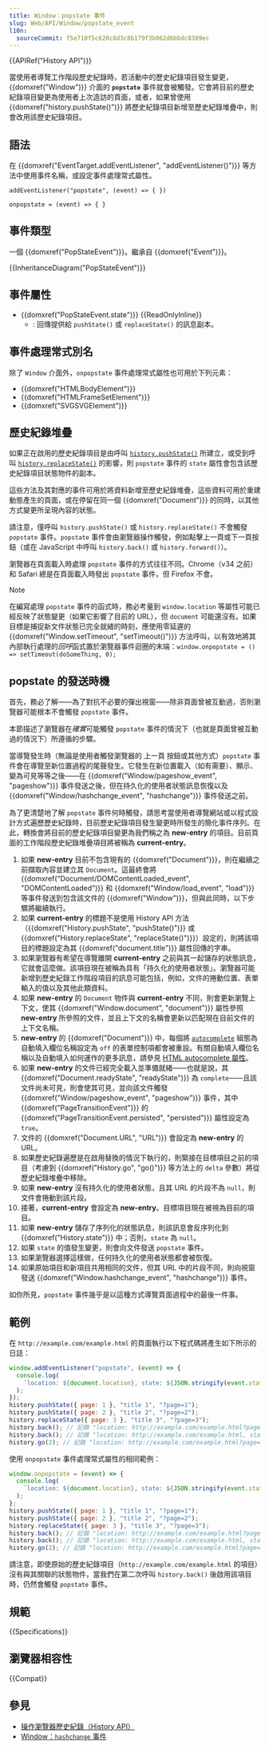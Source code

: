 ```yaml
---
title: Window：popstate 事件
slug: Web/API/Window/popstate_event
l10n:
  sourceCommit: f5e710f5c620c8d3c8b179f3b062d6bbdc8389ec
---
```


{{APIRef("History API")}}

當使用者導覽工作階段歷史紀錄時，若活動中的歷史紀錄項目發生變更，{{domxref("Window")}} 介面的 **`popstate`** 事件就會被觸發。它會將目前的歷史紀錄項目變更為使用者上次造訪的頁面，或者，如果曾使用 {{domxref("history.pushState()")}} 將歷史紀錄項目新增至歷史紀錄堆疊中，則會改用該歷史紀錄項目。

## 語法

在 {{domxref("EventTarget.addEventListener", "addEventListener()")}} 等方法中使用事件名稱，或設定事件處理常式屬性。

```js-nolint
addEventListener("popstate", (event) => { })

onpopstate = (event) => { }
```

## 事件類型

一個 {{domxref("PopStateEvent")}}。繼承自 {{domxref("Event")}}。

{{InheritanceDiagram("PopStateEvent")}}

## 事件屬性

- {{domxref("PopStateEvent.state")}} {{ReadOnlyInline}}
  - : 回傳提供給 `pushState()` 或 `replaceState()` 的訊息副本。

## 事件處理常式別名

除了 `Window` 介面外，`onpopstate` 事件處理常式屬性也可用於下列元素：

- {{domxref("HTMLBodyElement")}}
- {{domxref("HTMLFrameSetElement")}}
- {{domxref("SVGSVGElement")}}

## 歷史紀錄堆疊

如果正在啟用的歷史紀錄項目是由呼叫 [`history.pushState()`](/zh-TW/docs/Web/API/History/pushState) 所建立，或受到呼叫 [`history.replaceState()`](/zh-TW/docs/Web/API/History/replaceState) 的影響，則 `popstate` 事件的 `state` 屬性會包含該歷史紀錄項目狀態物件的副本。

這些方法及其對應的事件可用於將資料新增至歷史紀錄堆疊，這些資料可用於重建動態產生的頁面，或在停留在同一個 {{domxref("Document")}} 的同時，以其他方式變更所呈現內容的狀態。

請注意，僅呼叫 `history.pushState()` 或 `history.replaceState()` 不會觸發 `popstate` 事件。`popstate` 事件會由瀏覽器操作觸發，例如點擊上一頁或下一頁按鈕（或在 JavaScript 中呼叫 `history.back()` 或 `history.forward()`）。

瀏覽器在頁面載入時處理 `popstate` 事件的方式往往不同。Chrome（v34 之前）和 Safari 總是在頁面載入時發出 `popstate` 事件，但 Firefox 不會。

> [!NOTE]
> 在編寫處理 `popstate` 事件的函式時，務必考量到 `window.location` 等屬性可能已經反映了狀態變更（如果它影響了目前的 URL），但 `document` 可能還沒有。如果目標是捕捉新文件狀態已完全就緒的時刻，應使用零延遲的 {{domxref("Window.setTimeout", "setTimeout()")}} 方法呼叫，以有效地將其內部執行處理的*回呼*函式置於瀏覽器事件迴圈的末端：`window.onpopstate = () => setTimeout(doSomeThing, 0);`

## popstate 的發送時機

首先，務必了解——為了對抗不必要的彈出視窗——除非頁面曾被互動過，否則瀏覽器可能根本不會觸發 `popstate` 事件。

本節描述了瀏覽器在*確實*可能觸發 `popstate` 事件的情況下（也就是頁面曾被互動過的情況下）所遵循的步驟。

當導覽發生時（無論是使用者觸發瀏覽器的 <kbd>上一頁</kbd> 按鈕或其他方式）`popstate` 事件會在導覽至新位置過程的尾聲發生。它發生在新位置載入（如有需要）、顯示、變為可見等等之後——在 {{domxref("Window/pageshow_event", "pageshow")}} 事件發送之後，但在持久化的使用者狀態訊息恢復以及 {{domxref("Window/hashchange_event", "hashchange")}} 事件發送之前。

為了更清楚地了解 `popstate` 事件何時觸發，請思考當使用者導覽網站或以程式設計方式遍歷歷史紀錄時，目前歷史紀錄項目發生變更時所發生的簡化事件序列。在此，轉換會將目前的歷史紀錄項目變更為我們稱之為 **new-entry** 的項目。目前頁面的工作階段歷史紀錄堆疊項目將被稱為 **current-entry**。

1. 如果 **new-entry** 目前不包含現有的 {{domxref("Document")}}，則在繼續之前擷取內容並建立其 `Document`。這最終會將 {{domxref("Document/DOMContentLoaded_event", "DOMContentLoaded")}} 和 {{domxref("Window/load_event", "load")}} 等事件發送到包含該文件的 {{domxref("Window")}}，但與此同時，以下步驟將繼續執行。
2. 如果 **current-entry** 的標題不是使用 History API 方法（{{domxref("History.pushState", "pushState()")}} 或 {{domxref("History.replaceState", "replaceState()")}}）設定的，則將該項目的標題設定為其 {{domxref("document.title")}} 屬性回傳的字串。
3. 如果瀏覽器有希望在導覽離開 **current-entry** 之前與其一起儲存的狀態訊息，它就會這麼做。該項目現在被稱為具有「持久化的使用者狀態」。瀏覽器可能新增到歷史紀錄工作階段項目的訊息可能包括，例如，文件的捲動位置、表單輸入的值以及其他此類資料。
4. 如果 **new-entry** 的 `Document` 物件與 **current-entry** 不同，則會更新瀏覽上下文，使其 {{domxref("Window.document", "document")}} 屬性參照 **new-entry** 所參照的文件，並且上下文的名稱會更新以匹配現在目前文件的上下文名稱。
5. **new-entry** 的 {{domxref("Document")}} 中，每個將 [`autocomplete`](/zh-TW/docs/Web/HTML/Reference/Elements/input#autocomplete) 組態為自動填入欄位名稱設定為 `off` 的表單控制項都會被重設。有關自動填入欄位名稱以及自動填入如何運作的更多訊息，請參見 [HTML autocomplete 屬性](/zh-TW/docs/Web/HTML/Reference/Attributes/autocomplete)。
6. 如果 **new-entry** 的文件已經完全載入並準備就緒——也就是說，其 {{domxref("Document.readyState", "readyState")}} 為 `complete`——且該文件尚未可見，則會使其可見，並向該文件觸發 {{domxref("Window/pageshow_event", "pageshow")}} 事件，其中 {{domxref("PageTransitionEvent")}} 的 {{domxref("PageTransitionEvent.persisted", "persisted")}} 屬性設定為 `true`。
7. 文件的 {{domxref("Document.URL", "URL")}} 會設定為 **new-entry** 的 URL。
8. 如果歷史紀錄遍歷是在啟用替換的情況下執行的，則緊接在目標項目之前的項目（考慮到 {{domxref("History.go", "go()")}} 等方法上的 `delta` 參數）將從歷史紀錄堆疊中移除。
9. 如果 **new-entry** 沒有持久化的使用者狀態，且其 URL 的片段不為 `null`，則文件會捲動到該片段。
10. 接著，**current-entry** 會設定為 **new-entry**。目標項目現在被視為目前的項目。
11. 如果 **new-entry** 儲存了序列化的狀態訊息，則該訊息會反序列化到 {{domxref("History.state")}} 中；否則，`state` 為 `null`。
12. 如果 `state` 的值發生變更，則會向文件發送 `popstate` 事件。
13. 如果瀏覽器選擇這樣做，任何持久化的使用者狀態都會被恢復。
14. 如果原始項目和新項目共用相同的文件，但其 URL 中的片段不同，則向視窗發送 {{domxref("Window.hashchange_event", "hashchange")}} 事件。

如你所見，`popstate` 事件幾乎是以這種方式導覽頁面過程中的最後一件事。

## 範例

在 `http://example.com/example.html` 的頁面執行以下程式碼將產生如下所示的日誌：

```js
window.addEventListener("popstate", (event) => {
  console.log(
    `location: ${document.location}, state: ${JSON.stringify(event.state)}`,
  );
});
history.pushState({ page: 1 }, "title 1", "?page=1");
history.pushState({ page: 2 }, "title 2", "?page=2");
history.replaceState({ page: 3 }, "title 3", "?page=3");
history.back(); // 記錄 "location: http://example.com/example.html?page=1, state: {"page":1}"
history.back(); // 記錄 "location: http://example.com/example.html, state: null"
history.go(2); // 記錄 "location: http://example.com/example.html?page=3, state: {"page":3}"
```

使用 `onpopstate` 事件處理常式屬性的相同範例：

```js
window.onpopstate = (event) => {
  console.log(
    `location: ${document.location}, state: ${JSON.stringify(event.state)}`,
  );
};
history.pushState({ page: 1 }, "title 1", "?page=1");
history.pushState({ page: 2 }, "title 2", "?page=2");
history.replaceState({ page: 3 }, "title 3", "?page=3");
history.back(); // 記錄 "location: http://example.com/example.html?page=1, state: {"page":1}"
history.back(); // 記錄 "location: http://example.com/example.html, state: null"
history.go(2); // 記錄 "location: http://example.com/example.html?page=3, state: {"page":3}"
```

請注意，即使原始的歷史紀錄項目（`http://example.com/example.html` 的項目）沒有與其關聯的狀態物件，當我們在第二次呼叫 `history.back()` 後啟用該項目時，仍然會觸發 `popstate` 事件。

## 規範

{{Specifications}}

## 瀏覽器相容性

{{Compat}}

## 參見

- [操作瀏覽器歷史紀錄（History API）](/zh-TW/docs/Web/API/History_API)
- [Window：`hashchange` 事件](/zh-TW/docs/Web/API/Window/hashchange_event)

